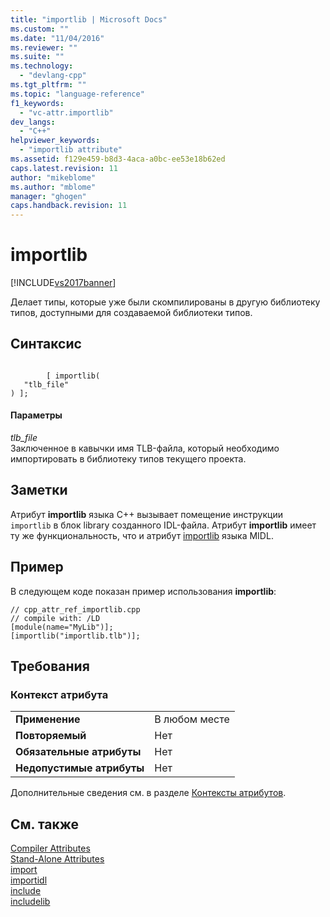 ```yaml
---
title: "importlib | Microsoft Docs"
ms.custom: ""
ms.date: "11/04/2016"
ms.reviewer: ""
ms.suite: ""
ms.technology: 
  - "devlang-cpp"
ms.tgt_pltfrm: ""
ms.topic: "language-reference"
f1_keywords: 
  - "vc-attr.importlib"
dev_langs: 
  - "C++"
helpviewer_keywords: 
  - "importlib attribute"
ms.assetid: f129e459-b8d3-4aca-a0bc-ee53e18b62ed
caps.latest.revision: 11
author: "mikeblome"
ms.author: "mblome"
manager: "ghogen"
caps.handback.revision: 11
---
```

# importlib
[!INCLUDE[vs2017banner](../assembler/inline/includes/vs2017banner.md)]

Делает типы, которые уже были скомпилированы в другую библиотеку типов, доступными для создаваемой библиотеки типов.  
  
## Синтаксис  
  
```  
  
        [ importlib(  
   "tlb_file"  
) ];  
```  
  
#### Параметры  
 *tlb\_file*  
 Заключенное в кавычки имя TLB\-файла, который необходимо импортировать в библиотеку типов текущего проекта.  
  
## Заметки  
 Атрибут **importlib** языка C\+\+ вызывает помещение инструкции `importlib` в блок library созданного IDL\-файла.  Атрибут **importlib** имеет ту же функциональность, что и атрибут [importlib](http://msdn.microsoft.com/library/windows/desktop/aa367050) языка MIDL.  
  
## Пример  
 В следующем коде показан пример использования **importlib**:  
  
```  
// cpp_attr_ref_importlib.cpp  
// compile with: /LD  
[module(name="MyLib")];  
[importlib("importlib.tlb")];  
```  
  
## Требования  
  
### Контекст атрибута  
  
|||  
|-|-|  
|**Применение**|В любом месте|  
|**Повторяемый**|Нет|  
|**Обязательные атрибуты**|Нет|  
|**Недопустимые атрибуты**|Нет|  
  
 Дополнительные сведения см. в разделе [Контексты атрибутов](../windows/attribute-contexts.md).  
  
## См. также  
 [Compiler Attributes](../windows/compiler-attributes.md)   
 [Stand\-Alone Attributes](../Topic/Stand-Alone%20Attributes.md)   
 [import](../windows/import.md)   
 [importidl](../windows/importidl.md)   
 [include](../windows/include-cpp.md)   
 [includelib](../windows/includelib-cpp.md)